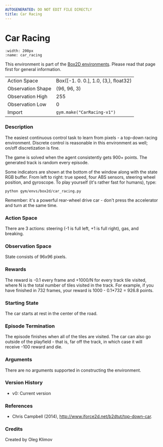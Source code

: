 ```yaml
---
AUTOGENERATED: DO NOT EDIT FILE DIRECTLY
title: Car Racing
---
```


# Car Racing

```{figure} ../../_static/videos/box2d/car_racing.gif 
:width: 200px
:name: car_racing
```

This environment is part of the <a href='../box2d'>Box2D environments</a>. Please read that page first for general information.

|   |   |
|---|---|
| Action Space | Box([-1.  0.  0.], 1.0, (3,), float32) |
| Observation Shape | (96, 96, 3) |
| Observation High | 255 |
| Observation Low | 0 |
| Import | `gym.make("CarRacing-v1")` | 


### Description
The easiest continuous control task to learn from pixels - a top-down
racing environment. Discrete control is reasonable in this environment as
well; on/off discretization is fine.

The game is solved when the agent consistently gets 900+ points.
The generated track is random every episode.

Some indicators are shown at the bottom of the window along with the
state RGB buffer. From left to right: true speed, four ABS sensors,
steering wheel position, and gyroscope.
To play yourself (it's rather fast for humans), type:
```
python gym/envs/box2d/car_racing.py
```
Remember: it's a powerful rear-wheel drive car - don't press the accelerator
and turn at the same time.

### Action Space
There are 3 actions: steering (-1 is full left, +1 is full right), gas,
and breaking.

### Observation Space
State consists of 96x96 pixels.

### Rewards
The reward is -0.1 every frame and +1000/N for every track tile visited,
where N is the total number of tiles visited in the track. For example,
if you have finished in 732 frames, your reward is
1000 - 0.1*732 = 926.8 points.

### Starting State
The car starts at rest in the center of the road.

### Episode Termination
The episode finishes when all of the tiles are visited. The car can also go
outside of the playfield - that is, far off the track, in which case it will
receive -100 reward and die.

### Arguments
There are no arguments supported in constructing the environment.

### Version History
- v0: Current version

### References
- Chris Campbell (2014), http://www.iforce2d.net/b2dtut/top-down-car.

### Credits
Created by Oleg Klimov
